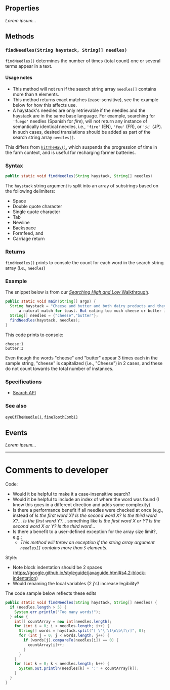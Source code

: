 ## Properties
*Lorem ipsum...*

## Methods

### `findNeedles(String haystack, String[] needles)`

`findNeedles()` determines the number of times (total count) one or several terms appear in a text.

#### Usage notes
- This method will not run if the search string array `needles[]` contains more than `5` elements.  
- This method returns exact matches (case-sensitive), see the example below for how this affects use.  
- A haystack's needles are only retrievable if the needles and the haystack are in the same base language. For example, searching for `'fuego'` needles (Spanish for *fire*), will not return any instance of semantically identical needles, i.e., `'fire'` (EN), `'feu'` (FR), or `'火'` (JP). In such cases, desired translations should be added as part of the search string array `needles[]`.

This differs from [`hitTheHay()`](http://www.google.com), which suspends the progression of time in the farm context, and is useful for recharging farmer batteries.

### Syntax
```java
public static void findNeedles(String haystack, String[] needles)
```

The `haystack` string argument is split into an array of substrings based on the following delimiters:
- Space
- Double quote character
- Single quote character
- Tab
- Newline
- Backspace
- Formfeed, and
- Carriage return


### Returns
`findNeedles()` prints to console the count for each word in the search string array (i.e., `needles`)


### Example
The snippet below is from our [*Searching High and Low* Walkthrough](http://www.google.com). 

```java
public static void main(String[] args) {
  String haystack = "Cheese and butter and both dairy products and they are delicious! Cheese is great on sandwiches and butter is 
      a natural match for toast. But eating too much cheese or butter is not good for one's health.";
  String[] needles = {"cheese","butter"};
  findNeedles(haystack, needles);
}
```

This code prints to console:

```
cheese:1
butter:3
```

Even though the words "cheese" and "butter" appear 3 times each in the sample string, "cheese" is capitalized (i.e., "Cheese") in 2 cases, and these do not count towards the total number of instances.

### Specifications
* [Search API](www.google.com)

### See also
[`eyeOfTheNeedle()`](http://www.google.com), [`fineToothComb()`](http://www.google.com)

## Events
*Lorem ipsum...*

---

# Comments to developer

Code:

- Would it be helpful to make it a case-insensitive search?
- Would it be helpful to include an index of where the word was found (I know this goes in a different direction and adds some complexity)
- Is there a performance benefit if all needles were checked at once (e.g., instead of *Is the first word X? Is the second word X? Is the third word X?... Is the first word Y?...*   something like *Is the first word X or Y? Is the second word X or Y? Is the third word...*
- Is there a benefit to a user-defined exception for the array size limit?, e.g.;
  - *This method will throw an exception if the string array argument `needles[]` contains more than `5` elements.*

Style:
- Note block indentation should be 2 spaces (https://google.github.io/styleguide/javaguide.html#s4.2-block-indentation)
- Would renaming the local variables (2 j's) increase legibility?

The code sample below reflects these edits

```java
public static void findNeedles(String haystack, String[] needles) {
  if (needles.length > 5) {
    System.err.println("Too many words!");
  } else {
    int[] countArray = new int[needles.length];
    for (int i = 0; i < needles.length; i++) {
      String[] words = haystack.split("[ \"\'\t\n\b\f\r]", 0);
      for (int j = 0; j < words.length; j++) {
        if (words[j].compareTo(needles[i]) == 0) {
          countArray[i]++;
        }
      }
    }
    for (int k = 0; k < needles.length; k++) {
      System.out.println(needles[k] + ':' + countArray[k]);
    }
  }
}
```
